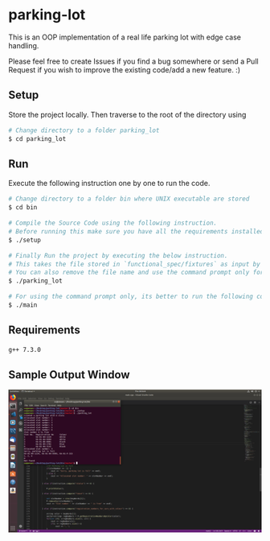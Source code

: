 # parking-lot
This is an OOP implementation of a real life parking lot with edge case handling.

Please feel free to create Issues if you find a bug somewhere or send a Pull Request if you wish to improve the existing code/add a new feature. :)

## Setup

Store the project locally. Then traverse to the root of the directory using

```sh
# Change directory to a folder parking_lot
$ cd parking_lot
```

## Run

Execute the following instruction one by one to run the code.

```sh
# Change directory to a folder bin where UNIX executable are stored
$ cd bin
```

```sh
# Compile the Source Code using the following instruction. 
# Before running this make sure you have all the requirements installed.
$ ./setup
```

```sh
# Finally Run the project by executing the below instruction. 
# This takes the file stored in `functional_spec/fixtures` as input by default. 
# You can also remove the file name and use the command prompt only for interactive workflow. 
$ ./parking_lot
```

```sh
# For using the command prompt only, its better to run the following command
$ ./main
```

## Requirements

```sh
g++ 7.3.0 
```

## Sample Output Window

![Output](images/output.png)
